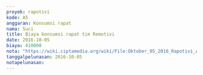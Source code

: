 ```yaml
---
proyek: rapotivi
kode: A5
anggaran: Konsumsi rapat
nama: Suci
title: Biaya konsumsi rapat tim Remotivi
date: 2016-10-05
biaya: 410000
nota: "https://wiki.ciptamedia.org/wiki/File:Oktober_05_2016_Rapotivi_A5_Biaya_konsumsi_rapat.jpg"
tanggalpelunasan: 2016-10-05
notapelunasan:
---
```

